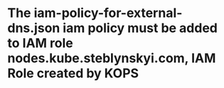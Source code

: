 # The iam-policy-for-external-dns.json iam policy must be added to IAM role nodes.kube.steblynskyi.com, IAM Role created by KOPS